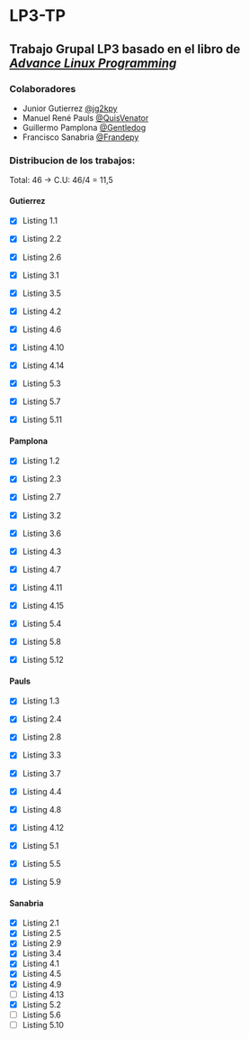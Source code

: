 # LP3-TP
## Trabajo Grupal LP3 basado en el libro de [_Advance Linux Programming_](https://richard.esplins.org/static/downloads/linux_book.pdf)

### Colaboradores
* Junior Gutierrez [@jg2kpy](https://github.com/jg2kpy)
* Manuel René Pauls [@QuisVenator](https://github.com/QuisVenator)
* Guillermo Pamplona [@Gentledog](https://github.com/guigapamplona)
* Francisco Sanabria [@Frandepy](https://github.com/frandepy2)

### Distribucion de los trabajos: 

Total: 46 -> C.U: 46/4 = 11,5

#### Gutierrez
 - [x] Listing 1.1
 - [x] Listing 2.2
 - [x] Listing 2.6
 - [X] Listing 3.1
 - [X] Listing 3.5
 - [X] Listing 4.2
 - [X] Listing 4.6
 - [X] Listing 4.10
 - [X] Listing 4.14
 - [X] Listing 5.3
 - [X] Listing 5.7
 - [X] Listing 5.11


#### Pamplona
 - [x] Listing 1.2
 - [x] Listing 2.3
 - [x] Listing 2.7
 - [x] Listing 3.2
 - [x] Listing 3.6
 - [x] Listing 4.3
 - [x] Listing 4.7
 - [x] Listing 4.11
 - [x] Listing 4.15
 - [x] Listing 5.4
 - [x] Listing 5.8
 - [x] Listing 5.12


#### Pauls
 - [x] Listing 1.3
 - [x] Listing 2.4
 - [x] Listing 2.8
 - [x] Listing 3.3
 - [x] Listing 3.7
 - [x] Listing 4.4
 - [x] Listing 4.8
 - [x] Listing 4.12
 - [x] Listing 5.1
 - [x] Listing 5.5
 - [x] Listing 5.9


#### Sanabria
 - [x] Listing 2.1
 - [x] Listing 2.5
 - [x] Listing 2.9
 - [x] Listing 3.4
 - [x] Listing 4.1
 - [x] Listing 4.5
 - [x] Listing 4.9
 - [ ] Listing 4.13
 - [x] Listing 5.2
 - [ ] Listing 5.6
 - [ ] Listing 5.10

